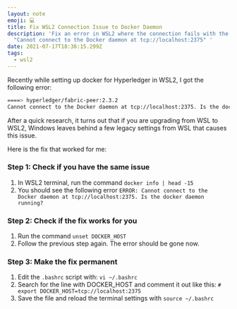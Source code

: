 ```yaml
---
layout: note
emoji: 💻
title: Fix WSL2 Connection Issue to Docker Daemon
description: 'Fix an error in WSL2 where the connection fails with the error:
  "Cannot connect to the Docker daemon at tcp://localhost:2375" '
date: 2021-07-17T18:38:15.299Z
tags:
  - wsl2
---
```

Recently while setting up docker for Hyperledger in WSL2, I got the following error:

```bash
====> hyperledger/fabric-peer:2.3.2
Cannot connect to the Docker daemon at tcp://localhost:2375. Is the docker daemon running?
```

After a quick research, it turns out that if you are upgrading from WSL to WSL2, Windows leaves behind a few legacy settings from WSL that causes this issue.

Here is the fix that worked for me:

### Step 1: Check if you have the same issue
1. In WSL2 terminal, run the command `docker info | head -15`
2. You should see the following error `ERROR: Cannot connect to the Docker daemon at tcp://localhost:2375. Is the docker daemon running?`

### Step 2: Check if the fix works for you
1. Run the command `unset DOCKER_HOST`
2. Follow the previous step again. The error should be gone now.

### Step 3: Make the fix permanent
1. Edit the `.bashrc` script with: `vi ~/.bashrc`
2. Search for the line with DOCKER_HOST and comment it out like this:
   `# export DOCKER_HOST=tcp://localhost:2375`
3. Save the file and reload the terminal settings with `source ~/.bashrc`
